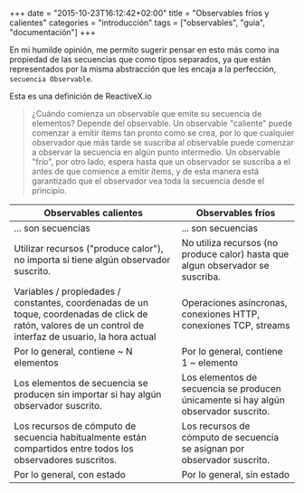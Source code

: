 +++
date = "2015-10-23T16:12:42+02:00"
title = "Observables fríos y calientes"
categories = "introducción"
tags = ["observables", "guia", "documentación"]
+++


En mi humilde opinión, me permito sugerir pensar en esto más como ina propiedad de las secuencias que como tipos separados, ya que están representados por la misma abstracción que les encaja a la perfección, `secuencia Observable`.

Esta es una definición de ReactiveX.io

> ¿Cuándo comienza un observable que emite su secuencia de elementos? Depende del observable. Un observable "caliente" puede comenzar a emitir ítems tan pronto como se crea, por lo que cualquier observador que más tarde se suscriba al observable puede comenzar a observar la secuencia en algún punto intermedio. Un observable "frío", por otro lado, espera hasta que un observador se suscriba a el antes de que comience a emitir ítems, y de esta manera está garantizado que el observador vea toda la secuencia desde el principio.

| Observables calientes                                                                                                                                      | Observables fríos                                                                   |
|------------------------------------------------------------------------------------------------------------------------------------------------------------|-------------------------------------------------------------------------------------|
| ... son secuencias                                                                                                                                         | ... son secuencias                                                                  |
| Utilizar recursos ("produce calor"), no importa si tiene algún observador suscrito.                                                                        | No utiliza recursos (no produce calor) hasta que algun observador se suscriba.      |
| Variables / propiedades / constantes, coordenadas de un toque, coordenadas de click de ratón, valores de un control de interfaz de usuario, la hora actual | Operaciones asíncronas, conexiones HTTP, conexiones TCP, streams                    |
| Por lo general, contiene ~ N elementos                                                                                                                     | Por lo general, contiene 1 ~ elemento                                               |
| Los elementos de secuencia se producen sin importar si hay algún observador suscrito.                                                                      | Los elementos de secuencia se producen únicamente si hay algún observador suscrito. |
| Los recursos de cómputo de secuencia habitualmente están compartidos entre todos los observadores suscritos.                                               | Los recursos de cómputo de secuencia se asignan por observador suscrito.            |
| Por lo general, con estado                                                                                                                                 | Por lo general, sin estado                                                          |
